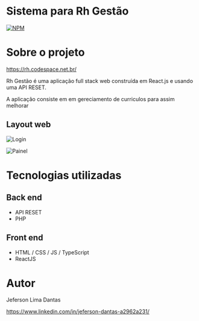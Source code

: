 # Sistema para Rh Gestão
[![NPM](https://img.shields.io/npm/l/react)](https://github.com/jeferson8458/sistemarh/blob/main/LICENCE) 

# Sobre o projeto

https://rh.codespace.net.br/

Rh Gestão é uma aplicação full stack web construída em React.js e usando uma API RESET.

A aplicação consiste em em gereciamento de curriculos para assim melhorar

## Layout web
![Login](https://github.com/jeferson8458/sistemarh/blob/main/assents/login.png)

![Painel](https://github.com/jeferson8458/sistemarh/blob/main/assents/painel.png)

# Tecnologias utilizadas
## Back end
- API RESET
- PHP
## Front end
- HTML / CSS / JS / TypeScript
- ReactJS

# Autor

Jeferson Lima Dantas

https://www.linkedin.com/in/jeferson-dantas-a2962a231/

